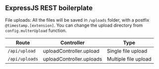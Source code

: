 ## ExpressJS REST boilerplate


File uploads: All the files will be saved in `/uploads` folder, with a postfix `@timestamp.[extension]`. You can change the upload directory from `config.multerUpload` function.

Route | Controller | Type
------|------------|-----
`/api/upload` | uploadController.upload | Single file upload
`/api/uploads` | uploadController.uploads | Multiple file upload

